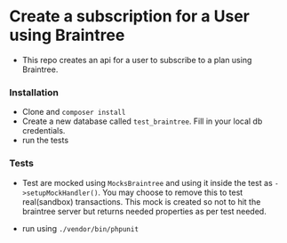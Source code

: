 # Create a subscription for a User using Braintree

- This repo creates an api for a user to subscribe to a plan using Braintree.

### Installation

- Clone and `composer install`
- Create a new database called `test_braintree`. Fill in your local db credentials.
- run the tests

### Tests
- Test are mocked using `MocksBraintree` and using it inside the test as `->setupMockHandler()`. You may choose to remove this to test real(sandbox) transactions. This mock is created so not to hit the braintree server but returns needed properties as per test needed.

- run using `./vendor/bin/phpunit`